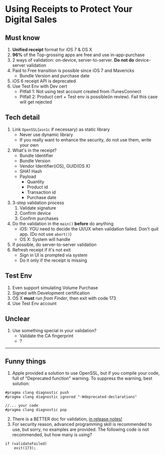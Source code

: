 # Using Receipts to Protect Your Digital Sales

## Must know

1. **Unified receipt** format for iOS 7 & OS X
2. **96%** of the Top-grossing apps are free and use in-app-purchase
3. 2 ways of validation: on-device, server-to-server. **Do not do** device-server validation
4. Paid to Free transition is possible since iOS 7 and Mavericks
    * Bundle Version and purchase date
5. iOS 6 receipt API is deprecated
6. Use Test Env with Dev cert
    * Pitfall 1: Not using test account created from iTunesConnect
    * Pitfall 2: Product cert + Test env is possible(in review). Fail this case will get rejected

## Tech detail

1. Link `OpenSSL`(`asn1c` if necessary) as static library
    * Never use dynamic library
    * If you really want to enhance the security, do not use them, write your own
2. What's in the receipt?
    * Bundle Identifier
    * Bundle Version
    * Vendor Identifier(iOS), GUID(OS X)
    * SHA1 Hash
    * Payload
        * Quantity
        * Product id
        * Transaction id
        * Purchase date
2. 3-step validation process
    1. Validate signature
    2. Confirm device
    3. Confirm purchases 
3. Do the validation in the `main()` **before** do anything
    * iOS: YOU need to decide the UI/UX when validation failed. Don't quit app. (Do not use `abort()`)
    * OS X: System will handle
4. If possible, do server-to-server validation
5. Refresh receipt if it's not exit
    * Sign in UI is prompted via system
    * Do it only if the receipt is missing


## Test Env
1. Even support simulating Volume Purchase
2. Signed with Development certification
3. OS X **must** run *from Finder*, then exit with code 173
4. Use Test Env account

## Unclear

1. Use something special in your validation?
    * Validate the CA fingerprint
    * ?

----

## Funny things

1. Apple provided a solution to use OpenSSL, but if you compile your code, full of "Deprecated function" warning. To suppress the warning, best solution:

```
#pragma clang diagnostic push
#pragma clang diagnostic ignored "-Wdeprecated-declarations"

//... your code
#pragma clang diagnostic pop
```
2. There is a BETTER doc for validation, [in release notes!](https://developer.apple.com/library/mac/releasenotes/General/ValidateAppStoreReceipt/)
3. For security reason, advanced programming skill is recommended to use, but sorry, no examples are provided. The following code is not recommended, but how many is using?

```
if (validateFailed)
    exit(173);
```

